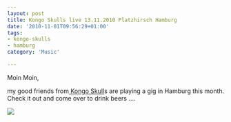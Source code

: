 ```yaml
---
layout: post
title: Kongo Skulls live 13.11.2010 Platzhirsch Hamburg
date: '2010-11-01T09:56:29+01:00'
tags:
- kongo-skulls
- hamburg
category: 'Music'

---
```

<p>Moin Moin,</p>

<p>my good friends from<a href="http://www.kongo-skulls.de" target="_blank"> Kongo Skull</a>s are playing a gig in Hamburg this month. Check it out and come over to drink beers &#8230;.</p>

<p><img src="http://media.tumblr.com/tumblr_lb77g9w78e1qa0m1w.jpg"/></p>
